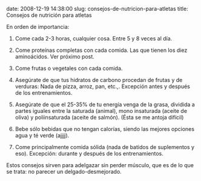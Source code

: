 date: 2008-12-19 14:38:00
slug: consejos-de-nutricion-para-atletas
title: Consejos de nutrición para atletas

En orden de importancia:

  1. Come cada 2-3 horas, cualquier cosa. Entre 5 y 8 veces al día.

  2. Come proteínas completas con cada comida. Las que tienen los diez aminoácidos. Ver próximo post.

  3. Come frutas o vegetales con cada comida.

  4. Asegúrate de que tus hidratos de carbono procedan de frutas y de verduras: Nada de pizza, arroz, pan, etc.,. Excepción antes y después de los entrenamientos.

  5. Asegúrate de que el 25-35% de tu energía venga de la grasa, dividida a partes iguales entre la saturada (animal), mono insaturada (aceite de oliva) y poliinsaturada (aceite de salmón). (Ésta se me antoja difícil)

  6. Bebe sólo bebidas que no tengan calorías, siendo las mejores opciones agua y té verde (ajjjj). 

  7. Come principalmente comida sólida (nada de batidos de suplementos y eso). Excepción: durante y después de los entrenamientos.

Estos consejos sirven para adelgazar sin perder músculo, que es de lo que se trata: no parecer un delgado-desmejorado.

